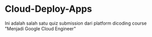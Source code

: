 # Cloud-Deploy-Apps
Ini adalah salah satu quiz submission dari platform dicoding course "Menjadi Google Cloud Engineer"
